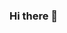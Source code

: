 ### Hi there 👋

<!--
**oykudemir/oykudemir** is a ✨ _special_ ✨ repository because its `README.md` (this file) appears on your GitHub profile.

Here are some ideas to get you started:

I'm Öykü. I’m currently a freshman at Bilkent University studying computer science.
